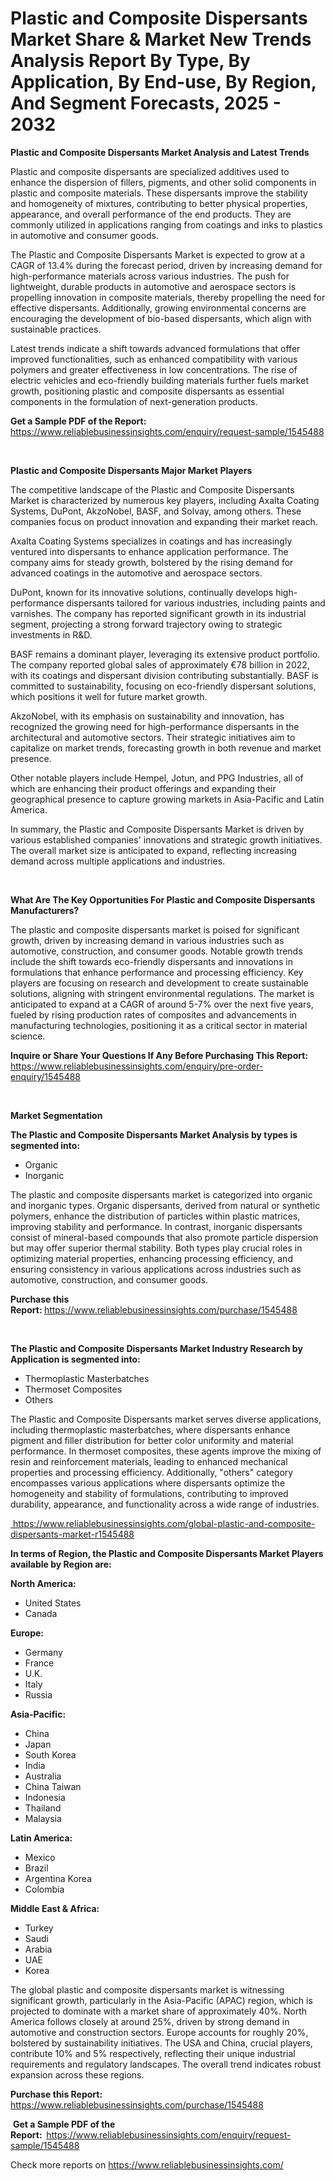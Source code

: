 <p><h1>Plastic and Composite Dispersants Market Share & Market New Trends Analysis Report By Type, By Application, By End-use, By Region, And Segment Forecasts, 2025 - 2032</h1></p><p><strong>Plastic and Composite Dispersants Market Analysis and Latest Trends</strong></p>
<p><p>Plastic and composite dispersants are specialized additives used to enhance the dispersion of fillers, pigments, and other solid components in plastic and composite materials. These dispersants improve the stability and homogeneity of mixtures, contributing to better physical properties, appearance, and overall performance of the end products. They are commonly utilized in applications ranging from coatings and inks to plastics in automotive and consumer goods.</p><p>The Plastic and Composite Dispersants Market is expected to grow at a CAGR of 13.4% during the forecast period, driven by increasing demand for high-performance materials across various industries. The push for lightweight, durable products in automotive and aerospace sectors is propelling innovation in composite materials, thereby propelling the need for effective dispersants. Additionally, growing environmental concerns are encouraging the development of bio-based dispersants, which align with sustainable practices.</p><p>Latest trends indicate a shift towards advanced formulations that offer improved functionalities, such as enhanced compatibility with various polymers and greater effectiveness in low concentrations. The rise of electric vehicles and eco-friendly building materials further fuels market growth, positioning plastic and composite dispersants as essential components in the formulation of next-generation products.</p></p>
<p><strong>Get a Sample PDF of the Report:&nbsp;</strong> <a href="https://www.reliablebusinessinsights.com/enquiry/request-sample/1545488?utm_campaign=97&utm_medium=2&utm_source=Github&utm_content=ia&utm_term=02022025&utm_id=plastic-and-composite-dispersants">https://www.reliablebusinessinsights.com/enquiry/request-sample/1545488</a></p>
<p>&nbsp;</p>
<p><strong>Plastic and Composite Dispersants Major Market Players</strong></p>
<p><p>The competitive landscape of the Plastic and Composite Dispersants Market is characterized by numerous key players, including Axalta Coating Systems, DuPont, AkzoNobel, BASF, and Solvay, among others. These companies focus on product innovation and expanding their market reach.</p><p>Axalta Coating Systems specializes in coatings and has increasingly ventured into dispersants to enhance application performance. The company aims for steady growth, bolstered by the rising demand for advanced coatings in the automotive and aerospace sectors.</p><p>DuPont, known for its innovative solutions, continually develops high-performance dispersants tailored for various industries, including paints and varnishes. The company has reported significant growth in its industrial segment, projecting a strong forward trajectory owing to strategic investments in R&D.</p><p>BASF remains a dominant player, leveraging its extensive product portfolio. The company reported global sales of approximately €78 billion in 2022, with its coatings and dispersant division contributing substantially. BASF is committed to sustainability, focusing on eco-friendly dispersant solutions, which positions it well for future market growth.</p><p>AkzoNobel, with its emphasis on sustainability and innovation, has recognized the growing need for high-performance dispersants in the architectural and automotive sectors. Their strategic initiatives aim to capitalize on market trends, forecasting growth in both revenue and market presence.</p><p>Other notable players include Hempel, Jotun, and PPG Industries, all of which are enhancing their product offerings and expanding their geographical presence to capture growing markets in Asia-Pacific and Latin America.</p><p>In summary, the Plastic and Composite Dispersants Market is driven by various established companies' innovations and strategic growth initiatives. The overall market size is anticipated to expand, reflecting increasing demand across multiple applications and industries.</p></p>
<p>&nbsp;</p>
<p><strong>What Are The Key Opportunities For Plastic and Composite Dispersants Manufacturers?</strong></p>
<p><p>The plastic and composite dispersants market is poised for significant growth, driven by increasing demand in various industries such as automotive, construction, and consumer goods. Notable growth trends include the shift towards eco-friendly dispersants and innovations in formulations that enhance performance and processing efficiency. Key players are focusing on research and development to create sustainable solutions, aligning with stringent environmental regulations. The market is anticipated to expand at a CAGR of around 5-7% over the next five years, fueled by rising production rates of composites and advancements in manufacturing technologies, positioning it as a critical sector in material science.</p></p>
<p><strong>Inquire or Share Your Questions If Any Before Purchasing This Report:</strong> <a href="https://www.reliablebusinessinsights.com/enquiry/pre-order-enquiry/1545488?utm_campaign=97&utm_medium=2&utm_source=Github&utm_content=ia&utm_term=02022025&utm_id=plastic-and-composite-dispersants">https://www.reliablebusinessinsights.com/enquiry/pre-order-enquiry/1545488</a></p>
<p>&nbsp;</p>
<p><strong>Market Segmentation</strong></p>
<p><strong>The Plastic and Composite Dispersants Market Analysis by types is segmented into:</strong></p>
<p><ul><li>Organic</li><li>Inorganic</li></ul></p>
<p><p>The plastic and composite dispersants market is categorized into organic and inorganic types. Organic dispersants, derived from natural or synthetic polymers, enhance the distribution of particles within plastic matrices, improving stability and performance. In contrast, inorganic dispersants consist of mineral-based compounds that also promote particle dispersion but may offer superior thermal stability. Both types play crucial roles in optimizing material properties, enhancing processing efficiency, and ensuring consistency in various applications across industries such as automotive, construction, and consumer goods.</p></p>
<p><strong>Purchase this Report:&nbsp;</strong><a href="https://www.reliablebusinessinsights.com/purchase/1545488?utm_campaign=97&utm_medium=2&utm_source=Github&utm_content=ia&utm_term=02022025&utm_id=plastic-and-composite-dispersants">https://www.reliablebusinessinsights.com/purchase/1545488</a></p>
<p>&nbsp;</p>
<p><strong>The Plastic and Composite Dispersants Market Industry Research by Application is segmented into:</strong></p>
<p><ul><li>Thermoplastic Masterbatches</li><li>Thermoset Composites</li><li>Others</li></ul></p>
<p><p>The Plastic and Composite Dispersants market serves diverse applications, including thermoplastic masterbatches, where dispersants enhance pigment and filler distribution for better color uniformity and material performance. In thermoset composites, these agents improve the mixing of resin and reinforcement materials, leading to enhanced mechanical properties and processing efficiency. Additionally, "others" category encompasses various applications where dispersants optimize the homogeneity and stability of formulations, contributing to improved durability, appearance, and functionality across a wide range of industries.</p></p>
<p><a href="https://www.reliablebusinessinsights.com/global-plastic-and-composite-dispersants-market-r1545488?utm_campaign=97&utm_medium=2&utm_source=Github&utm_content=ia&utm_term=02022025&utm_id=plastic-and-composite-dispersants">&nbsp;https://www.reliablebusinessinsights.com/global-plastic-and-composite-dispersants-market-r1545488</a></p>
<p><strong>In terms of Region, the Plastic and Composite Dispersants Market Players available by Region are:</strong></p>
<p>
    <p> <strong> North America: </strong>
        <ul>
            <li>United States</li>
            <li>Canada</li>
        </ul>
        </p> 
    <p> <strong> Europe: </strong>
        <ul>
            <li>Germany</li>
            <li>France</li>
            <li>U.K.</li>
            <li>Italy</li>
            <li>Russia</li>
        </ul>
        </p> 
    <p> <strong> Asia-Pacific: </strong>
        <ul>
            <li>China</li>
            <li>Japan</li>
            <li>South Korea</li>
            <li>India</li>
            <li>Australia</li>
            <li>China Taiwan</li>
            <li>Indonesia</li>
            <li>Thailand</li>
            <li>Malaysia</li>
        </ul>
        </p> 
    <p> <strong> Latin America: </strong>
        <ul>
            <li>Mexico</li>
            <li>Brazil</li>
            <li>Argentina Korea</li>
            <li>Colombia</li>
        </ul>
        </p> 
    <p> <strong> Middle East & Africa: </strong>
        <ul>
            <li>Turkey</li>
            <li>Saudi</li>
            <li>Arabia</li>
            <li>UAE</li>
            <li>Korea</li>
        </ul>
    </p>
    </p>
<p><p>The global plastic and composite dispersants market is witnessing significant growth, particularly in the Asia-Pacific (APAC) region, which is projected to dominate with a market share of approximately 40%. North America follows closely at around 25%, driven by strong demand in automotive and construction sectors. Europe accounts for roughly 20%, bolstered by sustainability initiatives. The USA and China, crucial players, contribute 10% and 5% respectively, reflecting their unique industrial requirements and regulatory landscapes. The overall trend indicates robust expansion across these regions.</p></p>
<p><strong>Purchase this Report: </strong><a href="https://www.reliablebusinessinsights.com/purchase/1545488?utm_campaign=97&utm_medium=2&utm_source=Github&utm_content=ia&utm_term=02022025&utm_id=plastic-and-composite-dispersants">https://www.reliablebusinessinsights.com/purchase/1545488</a></p>
<p>&nbsp;<strong>Get a Sample PDF of the Report:&nbsp;&nbsp;</strong><a href="https://www.reliablebusinessinsights.com/enquiry/request-sample/1545488?utm_campaign=97&utm_medium=2&utm_source=Github&utm_content=ia&utm_term=02022025&utm_id=plastic-and-composite-dispersants">https://www.reliablebusinessinsights.com/enquiry/request-sample/1545488</a></p>
<p><strong></strong></p>
<p>Check more reports on <a href="https://www.reliablebusinessinsights.com/?utm_campaign=97&utm_medium=2&utm_source=Github&utm_content=ia&utm_term=02022025&utm_id=plastic-and-composite-dispersants">https://www.reliablebusinessinsights.com/</a></p>